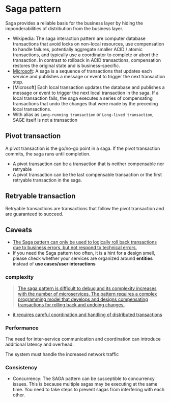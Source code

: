 # Saga pattern

Saga provides a reliable basis for the business layer by hiding the imponderabilities of distribution from the business layer.
- Wikipedia: The saga interaction pattern are computer database transactions that avoid locks on non-local resources, use compensation to handle failures, potentially aggregate smaller ACID / atomic transactions, and typically use a coordinator to complete or abort the transaction. In contrast to rollback in ACID transactions, compensation restores the original state and is business-specific.
- [Microsoft](https://learn.microsoft.com/en-us/azure/architecture/reference-architectures/saga/saga): A saga is a sequence of transactions that updates each service and publishes a message or event to trigger the next transaction step. 
- [Microsoft] Each local transaction updates the database and publishes a message or event to trigger the next local transaction in the saga. If a local transaction fails, the saga executes a series of compensating transactions that undo the changes that were made by the preceding local transactions.
- With alias as `Long-running transaction` or `Long-lived transaction`, SAGE itself is not a transaction

## Pivot transaction 
A pivot transaction is the go/no-go point in a saga. If the pivot transaction commits, the saga runs until completion. 
- A pivot transaction can be a transaction that is neither compensable nor retryable
- A pivot transaction can be the last compensable transaction or the first retryable transaction in the saga.

## Retryable transaction
Retryable transactions are transactions that follow the pivot transaction and are guaranteed to succeed.

## Caveats
- [The Saga pattern can only be used to logically roll back transactions due to business errors, but not respond to technical errors.](https://www.ufried.com/blog/limits_of_saga_pattern/)
- If you need the Saga pattern too often, it is a hint for a design smell, please check whether your services are organized around **entities** instead of **use cases/user interactions**
### complexity
> [The saga pattern is difficult to debug and its complexity increases with the number of microservices. The pattern requires a complex programming model that develops and designs compensating transactions for rolling back and undoing changes.](https://docs.aws.amazon.com/prescriptive-guidance/latest/modernization-data-persistence/saga-pattern.html)
- [it requires careful coordination and handling of distributed transactions](https://www.linkedin.com/pulse/saga-pattern-distributed-designpattern-pratik-pandey/)
### Performance
The need for inter-service communication and coordination can introduce additional latency and overhead.

The system must handle the increased network traffic
### Consistency
- Concurrency: The SAGA pattern can be susceptible to concurrency issues. This is because multiple sagas may be executing at the same time. You need to take steps to prevent sagas from interfering with each other.